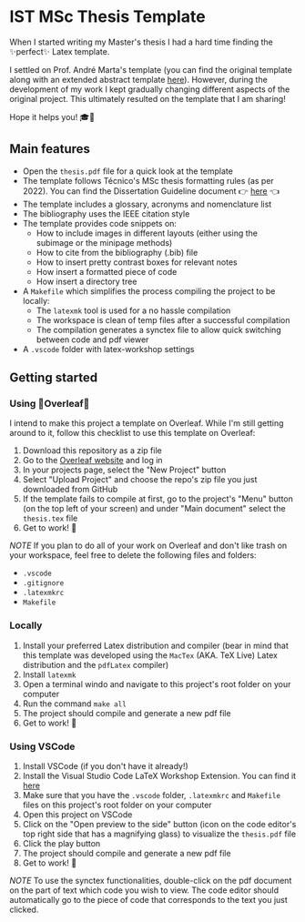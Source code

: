 # IST MSc Thesis Template

When I started writing my Master's thesis I had a hard time finding the ✨perfect✨ Latex template.

I settled on Prof. André Marta's template (you can find the original template along with an extended abstract template [here](https://fenix.tecnico.ulisboa.pt/homepage/ist31052/documentos-para-elaboracao-da-tese)). However, during the development of my work I kept gradually changing different aspects of the original project. This ultimately resulted on the template that I am sharing!

Hope it helps you! 🎓🚀

## Main features

- Open the `thesis.pdf` file for a quick look at the template
- The template follows Técnico's MSc thesis formatting rules (as per 2022). You can find the Dissertation Guideline document 👉 [here](https://tecnico.ulisboa.pt/en/education/study-at-tecnico/academic-information/masters-dissertation/) 👈
- The template includes a glossary, acronyms and nomenclature list
- The bibliography uses the IEEE citation style
- The template provides code snippets on:
  - How to include images in different layouts (either using the subimage or the minipage methods)
  - How to cite from the bibliography (.bib) file
  - How to insert pretty contrast boxes for relevant notes
  - How insert a formatted piece of code
  - How insert a directory tree
- A `Makefile` which simplifies the process compiling the project to be locally:
  - The `latexmk` tool is used for a no hassle compilation
  - The workspace is clean of temp files after a successful compilation
  - The compilation generates a synctex file to allow quick switching between code and pdf viewer
- A `.vscode` folder with latex-workshop settings

## Getting started

### Using 🍃Overleaf🍃

I intend to make this project a template on Overleaf. While I'm still getting around to it, follow this checklist to use this template on Overleaf:
1. Download this repository as a zip file
2. Go to the [Overleaf website](https://www.overleaf.com/) and log in
3. In your projects page, select the "New Project" button
4. Select "Upload Project" and choose the repo's zip file you just downloaded from GitHub
5. If the template fails to compile at first, go to the project's "Menu" button (on the top left of your screen) and under "Main document" select the `thesis.tex` file
6. Get to work! 🐜 

*NOTE* If you plan to do all of your work on Overleaf and don't like trash on your workspace, feel free to delete the following files and folders:
- `.vscode`
- `.gitignore`
- `.latexmkrc`
- `Makefile`

### Locally

1. Install your preferred Latex distribution and compiler (bear in mind that this template was developed using the `MacTex` (AKA. TeX Live) Latex distribution and the `pdfLatex` compiler)
2. Install `latexmk`
3. Open a terminal windo and navigate to this project's root folder on your computer
4. Run the command `make all`
5. The project should compile and generate a new pdf file
6. Get to work! 🐜 

### Using VSCode

1. Install VSCode (if you don't have it already!)
2. Install the Visual Studio Code LaTeX Workshop Extension. You can find it [here](https://marketplace.visualstudio.com/items?itemName=James-Yu.latex-workshop#:~:text=LaTeX%20Workshop%20is%20an%20extension,Takashi%20Tamura%20%40tamuratak)
3. Make sure that you have the `.vscode` folder, `.latexmkrc` and `Makefile` files on this project's root folder on your computer
4. Open this project on VSCode
5. Click on the "Open preview to the side" button (icon on the code editor's top right side that has a magnifying glass) to visualize the `thesis.pdf` file
6. Click the play button
7. The project should compile and generate a new pdf file
8. Get to work! 🐜 

*NOTE* To use the synctex functionalities, double-click on the pdf document on the part of text which code you wish to view. The code editor should automatically go to the piece of code that corresponds to the text you just clicked.
